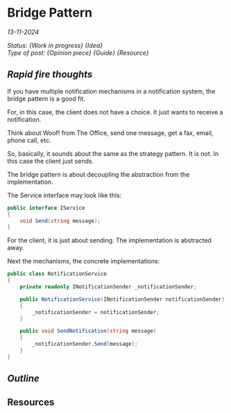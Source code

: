 # Bridge Pattern

*13-11-2024*

_Status: {Work in progress} {Idea}_  
_Type of post: {Opinion piece} {Guide} {Resource}_

## *Rapid fire thoughts*

[//]: # ( ToDo: Review!)

If you have multiple notification mechanisms in a notification system, the bridge pattern is a good fit.

For, in this case, the client does not have a choice. It just wants to receive a notification.

Think about Woof! from The Office, send one message, get a fax, email, phone call, etc.

So, basically, it sounds about the same as the strategy pattern. It is not. In this case the client just sends. 

The bridge pattern is about decoupling the abstraction from the implementation.

The Service interface may look like this:

```csharp
public interface IService
{
	void Send(string message);
}
```

For the client, it is just about sending. The implementation is abstracted away.

Next the mechanisms, the concrete implementations:









```csharp
public class NotificationService
{
	private readonly INotificationSender _notificationSender;

	public NotificationService(INotificationSender notificationSender)
	{
		_notificationSender = notificationSender;
	}

	public void SendNotification(string message)
	{
		_notificationSender.Send(message);
	}
}
```






## *Outline*

## Resources

